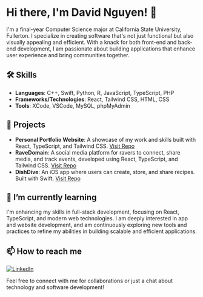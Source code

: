 # Hi there, I'm David Nguyen! 👋

I'm a final-year Computer Science major at California State University, Fullerton. I specialize in creating software that's not just functional but also visually appealing and efficient. With a knack for both front-end and back-end development, I am passionate about building applications that enhance user experience and bring communities together.

## 🛠 Skills
- **Languages**: C++, Swift, Python, R, JavaScript, TypeScript, PHP
- **Frameworks/Technologies**: React, Tailwind CSS, HTML, CSS
- **Tools**: XCode, VSCode, MySQL, phpMyAdmin

## 🔨 Projects
- **Personal Portfolio Website**: A showcase of my work and skills built with React, TypeScript, and Tailwind CSS. [Visit Repo](#)
- **RaveDomain**: A social media platform for ravers to connect, share media, and track events, developed using React, TypeScript, and Tailwind CSS. [Visit Repo](https://github.com/Pzychopomp/RaveDomain)
- **DishDive**: An iOS app where users can create, store, and share recipes. Built with Swift. [Visit Repo](https://github.com/Pzychopomp/DishDive)

## 🌱 I’m currently learning
I'm enhancing my skills in full-stack development, focusing on React, TypeScript, and modern web technologies. I am deeply interested in app and website development, and am continuously exploring new tools and practices to refine my abilities in building scalable and efficient applications.

## 📫 How to reach me
[![LinkedIn](https://img.shields.io/badge/LinkedIn-0077B5?style=for-the-badge&logo=linkedin&logoColor=white)](https://www.linkedin.com/in/davidnguyen777/)

Feel free to connect with me for collaborations or just a chat about technology and software development!


<!--
**Pzychopomp/Pzychopomp** is a ✨ _special_ ✨ repository because its `README.md` (this file) appears on your GitHub profile.

Here are some ideas to get you started:

- 🔭 I’m currently working on ...
- 🌱 I’m currently learning ...
- 👯 I’m looking to collaborate on ...
- 🤔 I’m looking for help with ...
- 💬 Ask me about ...
- 📫 How to reach me: ...
- 😄 Pronouns: ...
- ⚡ Fun fact: ...
-->
